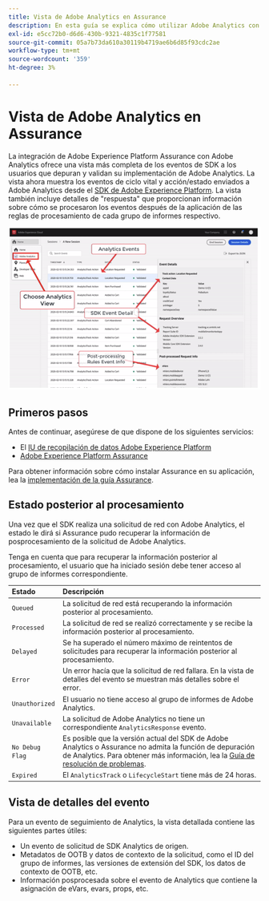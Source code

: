 ```yaml
---
title: Vista de Adobe Analytics en Assurance
description: En esta guía se explica cómo utilizar Adobe Analytics con Adobe Experience Platform Assurance.
exl-id: e5cc72b0-d6d6-430b-9321-4835c1f77581
source-git-commit: 05a7b73da610a30119b4719ae6b6d85f93cdc2ae
workflow-type: tm+mt
source-wordcount: '359'
ht-degree: 3%

---
```


# Vista de Adobe Analytics en Assurance

La integración de Adobe Experience Platform Assurance con Adobe Analytics ofrece una vista más completa de los eventos de SDK a los usuarios que depuran y validan su implementación de Adobe Analytics. La vista ahora muestra los eventos de ciclo vital y acción/estado enviados a Adobe Analytics desde el [SDK de Adobe Experience Platform](https://developer.adobe.com/client-sdks/documentation/adobe-analytics/). La vista también incluye detalles de &quot;respuesta&quot; que proporcionan información sobre cómo se procesaron los eventos después de la aplicación de las reglas de procesamiento de cada grupo de informes respectivo.

![](./images/adobe-analytics/overview.png)

## Primeros pasos

Antes de continuar, asegúrese de que dispone de los siguientes servicios:

- El [IU de recopilación de datos Adobe Experience Platform](https://experience.adobe.com/#/data-collection/)
- [Adobe Experience Platform Assurance](https://experience.adobe.com/assurance)

Para obtener información sobre cómo instalar Assurance en su aplicación, lea la [implementación de la guía Assurance](../tutorials/implement-assurance.md).

## Estado posterior al procesamiento

Una vez que el SDK realiza una solicitud de red con Adobe Analytics, el estado le dirá si Assurance pudo recuperar la información de posprocesamiento de la solicitud de Adobe Analytics.

Tenga en cuenta que para recuperar la información posterior al procesamiento, el usuario que ha iniciado sesión debe tener acceso al grupo de informes correspondiente.

| Estado | Descripción |
| :----- | :---------- |
| `Queued` | La solicitud de red está recuperando la información posterior al procesamiento. |
| `Processed` | La solicitud de red se realizó correctamente y se recibe la información posterior al procesamiento. |
| `Delayed` | Se ha superado el número máximo de reintentos de solicitudes para recuperar la información posterior al procesamiento. |
| `Error` | Un error hacía que la solicitud de red fallara. En la vista de detalles del evento se muestran más detalles sobre el error. |
| `Unauthorized` | El usuario no tiene acceso al grupo de informes de Adobe Analytics. |
| `Unavailable` | La solicitud de Adobe Analytics no tiene un correspondiente `AnalyticsResponse` evento. |
| `No Debug Flag` | Es posible que la versión actual del SDK de Adobe Analytics o Assurance no admita la función de depuración de Analytics. Para obtener más información, lea la [Guía de resolución de problemas](../troubleshooting.md). |
| `Expired` | El `AnalyticsTrack` o `LifecycleStart` tiene más de 24 horas. |

## Vista de detalles del evento

Para un evento de seguimiento de Analytics, la vista detallada contiene las siguientes partes útiles:

- Un evento de solicitud de SDK Analytics de origen.
- Metadatos de OOTB y datos de contexto de la solicitud, como el ID del grupo de informes, las versiones de extensión del SDK, los datos de contexto de OOTB, etc.
- Información posprocesada sobre el evento de Analytics que contiene la asignación de eVars, evars, props, etc.
